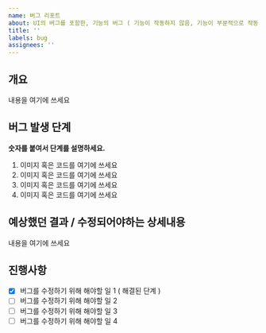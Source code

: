 ```yaml
---
name: 버그 리포트
about: UI의 버그를 포함한, 기능의 버그 ( 기능이 작동하지 않음, 기능이 부분적으로 작동함, 기능이 예상과는 다르게 작동함 )를 기록할 때 사용
title: ''
labels: bug
assignees: ''
---
```


## 개요

내용을 여기에 쓰세요

## 버그 발생 단계

**숫자를 붙여서 단계를 설명하세요.**

1. 이미지 혹은 코드를 여기에 쓰세요
2. 이미지 혹은 코드를 여기에 쓰세요
3. 이미지 혹은 코드를 여기에 쓰세요
4. 이미지 혹은 코드를 여기에 쓰세요

## 예상했던 결과 / 수정되어야하는 상세내용

내용을 여기에 쓰세요

## 진행사항

- [x] 버그를 수정하기 위해 해야할 일 1 ( 해결된 단계 )
- [ ] 버그를 수정하기 위해 해야할 일 2
- [ ] 버그를 수정하기 위해 해야할 일 3
- [ ] 버그를 수정하기 위해 해야할 일 4

